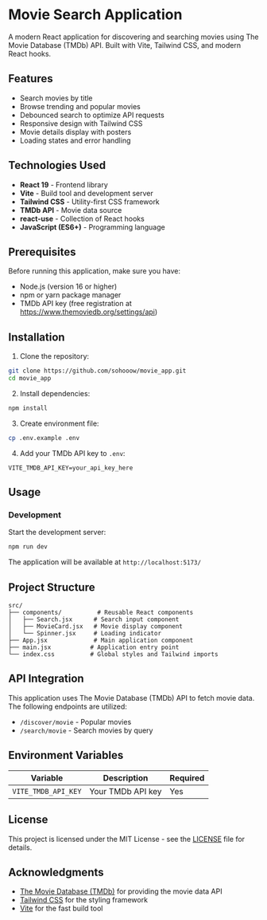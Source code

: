 # Movie Search Application

A modern React application for discovering and searching movies using The Movie Database (TMDb) API. Built with Vite, Tailwind CSS, and modern React hooks.

## Features

- Search movies by title
- Browse trending and popular movies
- Debounced search to optimize API requests
- Responsive design with Tailwind CSS
- Movie details display with posters
- Loading states and error handling

## Technologies Used

- **React 19** - Frontend library
- **Vite** - Build tool and development server
- **Tailwind CSS** - Utility-first CSS framework
- **TMDb API** - Movie data source
- **react-use** - Collection of React hooks
- **JavaScript (ES6+)** - Programming language

## Prerequisites

Before running this application, make sure you have:

- Node.js (version 16 or higher)
- npm or yarn package manager
- TMDb API key (free registration at https://www.themoviedb.org/settings/api)

## Installation

1. Clone the repository:
```bash
git clone https://github.com/sohooow/movie_app.git
cd movie_app
```

2. Install dependencies:
```bash
npm install
```

3. Create environment file:
```bash
cp .env.example .env
```

4. Add your TMDb API key to `.env`:
```
VITE_TMDB_API_KEY=your_api_key_here
```

## Usage

### Development

Start the development server:
```bash
npm run dev
```

The application will be available at `http://localhost:5173/`

## Project Structure

```
src/
├── components/          # Reusable React components
│   ├── Search.jsx      # Search input component
│   ├── MovieCard.jsx   # Movie display component
│   └── Spinner.jsx     # Loading indicator
├── App.jsx             # Main application component
├── main.jsx           # Application entry point
└── index.css          # Global styles and Tailwind imports
```

## API Integration

This application uses The Movie Database (TMDb) API to fetch movie data. The following endpoints are utilized:

- `/discover/movie` - Popular movies
- `/search/movie` - Search movies by query

## Environment Variables

| Variable | Description | Required |
|----------|-------------|----------|
| `VITE_TMDB_API_KEY` | Your TMDb API key | Yes |

## License

This project is licensed under the MIT License - see the [LICENSE](LICENSE) file for details.

## Acknowledgments

- [The Movie Database (TMDb)](https://www.themoviedb.org/) for providing the movie data API
- [Tailwind CSS](https://tailwindcss.com/) for the styling framework
- [Vite](https://vitejs.dev/) for the fast build tool




